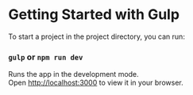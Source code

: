 # Getting Started with Gulp

To start a project in the project directory, you can run:

### `gulp` or `npm run dev`

Runs the app in the development mode.\
Open [http://localhost:3000](http://localhost:3000) to view it in your browser.